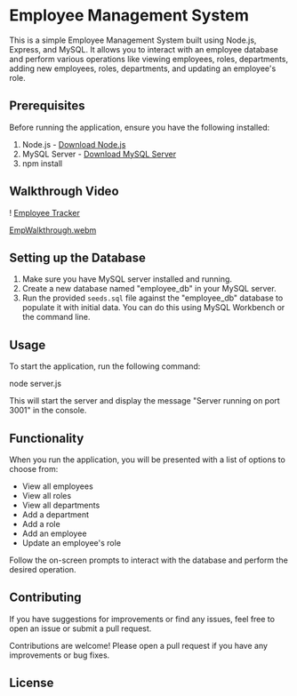 # Employee Management System

This is a simple Employee Management System built using Node.js, Express, and MySQL. It allows you to interact with an employee database and perform various operations like viewing employees, roles, departments, adding new employees, roles, departments, and updating an employee's role.

## Prerequisites

Before running the application, ensure you have the following installed:

1. Node.js - [Download Node.js](https://nodejs.org/)
2. MySQL Server - [Download MySQL Server](https://dev.mysql.com/downloads/mysql/)
3. npm install


## Walkthrough Video
! [Employee Tracker](../../../Desktop/EmpWalkthrough.webm)

[EmpWalkthrough.webm](https://github.com/jlmartin82/Employee/assets/129562637/9c0a08f4-d504-49f0-87ca-be87d05a2405)

   
   

## Setting up the Database

1. Make sure you have MySQL server installed and running.
2. Create a new database named "employee_db" in your MySQL server.
3. Run the provided `seeds.sql` file against the "employee_db" database to populate it with initial data. You can do this using MySQL Workbench or the command line.

## Usage

To start the application, run the following command:


node server.js


This will start the server and display the message "Server running on port 3001" in the console.

## Functionality

When you run the application, you will be presented with a list of options to choose from:

- View all employees
- View all roles
- View all departments
- Add a department
- Add a role
- Add an employee
- Update an employee's role

Follow the on-screen prompts to interact with the database and perform the desired operation.

## Contributing

If you have suggestions for improvements or find any issues, feel free to open an issue or submit a pull request.

Contributions are welcome! Please open a pull request if you have any improvements or bug fixes.

## License
